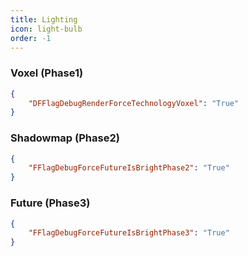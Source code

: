 ```yaml
---
title: Lighting
icon: light-bulb
order: -1
---
```

### Voxel (Phase1)
```json
{
    "DFFlagDebugRenderForceTechnologyVoxel": "True"
}
```
### Shadowmap (Phase2)
```json
{
    "FFlagDebugForceFutureIsBrightPhase2": "True"
}
```
### Future (Phase3)
```json
{
    "FFlagDebugForceFutureIsBrightPhase3": "True"
}
```
